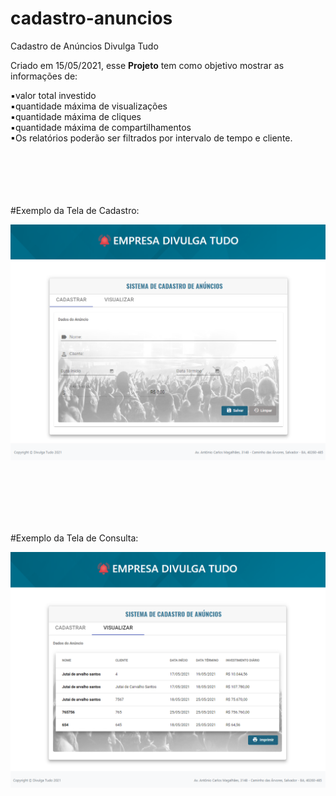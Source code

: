 # cadastro-anuncios
Cadastro de Anúncios Divulga Tudo

Criado em 15/05/2021, esse **Projeto** tem como objetivo mostrar as informações de:

▪valor total investido
<br>
▪quantidade máxima de visualizações
<br>
▪quantidade máxima de cliques
<br>
▪quantidade máxima de compartilhamentos
<br>
▪Os relatórios poderão ser filtrados por intervalo de tempo e cliente.
<br>
<br>
<br>
<br>
<br>
<br>


#Exemplo da Tela de Cadastro:
<p align="center">
  <img src="https://github.com/jutaics/cadastro-anuncios/blob/master/pagina_inicial.png" width="700" height="auto" />  
</p>
<br>
<br>
<br>
<br>
<br>

#Exemplo da Tela de Consulta:
<p align="center">
  <img src="https://github.com/jutaics/cadastro-anuncios/blob/master/tela_consulta.png" width="700" height="auto" />  
</p>




